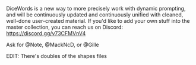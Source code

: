DiceWords is a new way to more precisely work with dynamic prompting, and will be continuously updated and continuously unified with cleaned, well-done user-created material.
If you'd like to add your own stuff into the master collection, you can reach us on Discord:
https://discord.gg/v73CFMVnV4

Ask for @Note, @MackNcD, or @Gille

EDIT: There's doubles of the shapes files
